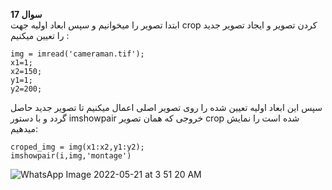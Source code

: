 **سوال 17**
<br>
ابتدا تصویر را میخوانیم و سپس ابعاد اولیه جهت crop کردن تصویر و ایجاد تصویر جدید را تعیین میکنیم :
<br>
```
img = imread('cameraman.tif');
x1=1;
x2=150;
y1=1;
y2=200;
```

سپس این ابعاد اولیه تعیین شده را روی تصویر اصلی اعمال میکنیم تا تصویر جدید حاصل گردد و با دستور imshowpair خروجی که همان تصویر crop شده است را نمایش میدهیم: 
 <br>
 ```
 croped_img = img(x1:x2,y1:y2);
imshowpair(i,img,'montage')
 ```
![WhatsApp Image 2022-05-21 at 3 51 20 AM](https://user-images.githubusercontent.com/56272972/169624083-66995771-27db-46e4-a604-fe54878a9fbe.jpeg)

